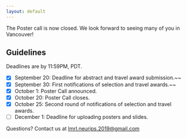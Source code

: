 ```yaml
---
layout: default
---
```


The Poster call is now closed. We look forward to seeing many of you in Vancouver!

## Guidelines

Deadlines are by 11:59PM, PDT.

* [x] September 20: Deadline for abstract and travel award submission.~~
* [x] September 30: First notifications of selection and travel awards.~~
* [x] October 1: Poster Call announced.
* [x] October 20: Poster Call closes.
* [x] October 25: Second round of notifications of selection and travel awards.
* [ ] December 1: Deadline for uploading posters and slides.

Questions? Contact us at <a href = "mailto: lmrl.neurips.2019@gmail.com">lmrl.neurips.2019@gmail.com</a>
